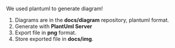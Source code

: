We used plantuml to generate diagram!

1. Diagrams are in the **docs/diagram** repository, plantuml format.
2. Generate with **PlantUml Server**
3. Export file in **png** format.
4. Store exported file in **docs/img**.
